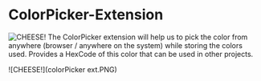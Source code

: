 # ColorPicker-Extension

![CHEESE!](icon128.png)
The ColorPicker extension will help us to pick the color from anywhere (browser / anywhere on the system) while storing the colors used. Provides a HexCode of this color that can be used in other projects.

![CHEESE!](colorPicker ext.PNG)